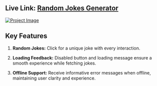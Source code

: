 ## Live Link: [Random Jokes Generator](https://codesperk.github.io/random-joke-generator/)

[![Project Image](https://i.ibb.co/wMmRF8G/random-joke-generator.png)](https://codesperk.github.io/random-joke-generator/)

## Key Features

1. **Random Jokes:** Click for a unique joke with every interaction.

2. **Loading Feedback:** Disabled button and loading message ensure a smooth experience while fetching jokes.

3. **Offline Support:** Receive informative error messages when offline, maintaining user clarity and experience.
